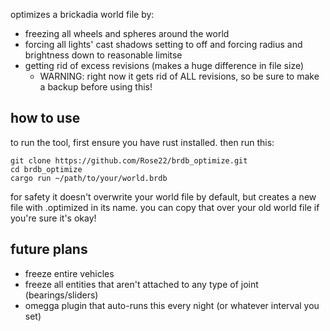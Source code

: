optimizes a brickadia world file by:

- freezing all wheels and spheres around the world
- forcing all lights' cast shadows setting to off and forcing radius and brightness down to reasonable limitse
- getting rid of excess revisions (makes a huge difference in file size)
    - WARNING: right now it gets rid of ALL revisions, so be sure to make a backup before using this!

## how to use
to run the tool, first ensure you have rust installed. 
then run this:
```
git clone https://github.com/Rose22/brdb_optimize.git
cd brdb_optimize
cargo run ~/path/to/your/world.brdb
```

for safety it doesn't overwrite your world file by default, but creates a new file with .optimized in its name. you can copy that over your old world file if you're sure it's okay!

## future plans
- freeze entire vehicles
- freeze all entities that aren't attached to any type of joint (bearings/sliders)
- omegga plugin that auto-runs this every night (or whatever interval you set)

